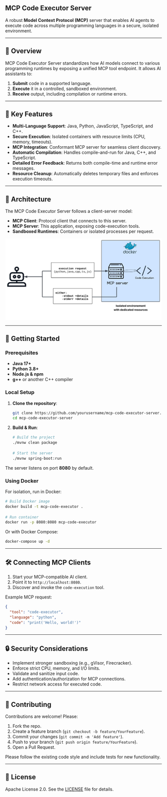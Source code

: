 ## MCP Code Executor Server

A robust **Model Context Protocol (MCP)** server that enables AI agents to execute code across multiple programming languages in a secure, isolated environment.

---

## 🚀 Overview

MCP Code Executor Server standardizes how AI models connect to various programming runtimes by exposing a unified MCP tool endpoint. It allows AI assistants to:

1. **Submit** code in a supported language.
2. **Execute** it in a controlled, sandboxed environment.
3. **Receive** output, including compilation or runtime errors.
   

---

## 🔑 Key Features

* **Multi-Language Support**: Java, Python, JavaScript, TypeScript, and C++.
* **Secure Execution**: Isolated containers with resource limits (CPU, memory, timeouts).
* **MCP Integration**: Conformant MCP server for seamless client discovery.
* **Automatic Compilation**: Handles compile-and-run for Java, C++, and TypeScript.
* **Detailed Error Feedback**: Returns both compile-time and runtime error messages.
* **Resource Cleanup**: Automatically deletes temporary files and enforces execution timeouts.

---

## 📐 Architecture

The MCP Code Executor Server follows a client-server model:

* **MCP Client**: Protocol client that connects to this server.
* **MCP Server**: This application, exposing code-execution tools.
* **Sandboxed Runtimes**: Containers or isolated processes per request.

![Code Execution Architecture](./code-execution-diagram.jpeg)

---

## 🏁 Getting Started

### Prerequisites

* **Java 17+**
* **Python 3.8+**
* **Node.js & npm**
* **g++** or another C++ compiler

### Local Setup

1. **Clone the repository**:

   ```bash
   git clone https://github.com/yourusername/mcp-code-executor-server.git
   cd mcp-code-executor-server
   ```

2. **Build & Run**:

   ```bash
   # Build the project
   ./mvnw clean package

   # Start the server
   ./mvnw spring-boot:run
   ```

The server listens on port **8080** by default.

### Using Docker

For isolation, run in Docker:

```bash
# Build Docker image
docker build -t mcp-code-executor .

# Run container
docker run -p 8080:8080 mcp-code-executor
```

Or with Docker Compose:

```bash
docker-compose up -d
```

---

## 🛠️ Connecting MCP Clients

1. Start your MCP-compatible AI client.
2. Point it to `http://localhost:8080`.
3. Discover and invoke the `code-execution` tool.

Example MCP request:

```json
{
  "tool": "code-executor",
  "language": "python",
  "code": "print('Hello, world!')"
}
```

---

## 🔒 Security Considerations

* Implement stronger sandboxing (e.g., gVisor, Firecracker).
* Enforce strict CPU, memory, and I/O limits.
* Validate and sanitize input code.
* Add authentication/authorization for MCP connections.
* Restrict network access for executed code.

---

## 🤝 Contributing

Contributions are welcome! Please:

1. Fork the repo.
2. Create a feature branch (`git checkout -b feature/YourFeature`).
3. Commit your changes (`git commit -m 'Add feature'`).
4. Push to your branch (`git push origin feature/YourFeature`).
5. Open a Pull Request.

Please follow the existing code style and include tests for new functionality.

---

## 📄 License

Apache License 2.0. See the [LICENSE](LICENSE) file for details.

